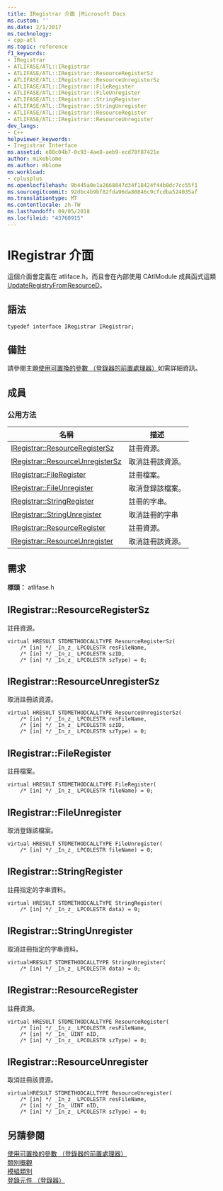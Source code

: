 ```yaml
---
title: IRegistrar 介面 |Microsoft Docs
ms.custom: ''
ms.date: 2/1/2017
ms.technology:
- cpp-atl
ms.topic: reference
f1_keywords:
- IRegistrar
- ATLIFASE/ATL::IRegistrar
- ATLIFASE/ATL::IRegistrar::ResourceRegisterSz
- ATLIFASE/ATL::IRegistrar::ResourceUnregisterSz
- ATLIFASE/ATL::IRegistrar::FileRegister
- ATLIFASE/ATL::IRegistrar::FileUnregister
- ATLIFASE/ATL::IRegistrar::StringRegister
- ATLIFASE/ATL::IRegistrar::StringUnregister
- ATLIFASE/ATL::IRegistrar::ResourceRegister
- ATLIFASE/ATL::IRegistrar::ResourceUnregister
dev_langs:
- C++
helpviewer_keywords:
- Iregistrar Interface
ms.assetid: e88c04b7-0c93-4ae8-aeb9-ecd78f87421e
author: mikeblome
ms.author: mblome
ms.workload:
- cplusplus
ms.openlocfilehash: 9b445a0e1a2668047d34f18424f44b0dc7cc55f1
ms.sourcegitcommit: 92dbc4b9bf82fda96da80846c9cfcdba524035af
ms.translationtype: MT
ms.contentlocale: zh-TW
ms.lasthandoff: 09/05/2018
ms.locfileid: "43760915"
---
```

# <a name="iregistrar-interface"></a>IRegistrar 介面

這個介面會定義在 atliface.h，而且會在內部使用 CAtlModule 成員函式這類[UpdateRegistryFromResourceD](catlmodule-class.md#updateregistryfromresourced)。

## <a name="syntax"></a>語法

```
typedef interface IRegistrar IRegistrar;
```

## <a name="remarks"></a>備註

請參閱主題[使用可置換的參數 （登錄器的前置處理器）](../../atl/using-replaceable-parameters-the-registrar-s-preprocessor.md)如需詳細資訊。

## <a name="members"></a>成員

### <a name="public-methods"></a>公用方法

|名稱|描述|
|----------|-----------------|
|[IRegistrar::ResourceRegisterSz](#resourceregistersz)|註冊資源。 |
|[IRegistrar::ResourceUnregisterSz](#resourceunregistersz)| 取消註冊該資源。|
|[IRegistrar::FileRegister](#fileregister)|註冊檔案。|
|[IRegistrar::FileUnregister](#fileunregister)|取消登錄該檔案。|
|[IRegistrar::StringRegister](#stringregister)|註冊的字串。|
|[IRegistrar::StringUnregister](#stringunregister)|取消註冊的字串|
|[IRegistrar::ResourceRegister](#resourceregister)|註冊資源。|
|[IRegistrar::ResourceUnregister](#resourceunregister)|取消註冊該資源。|

## <a name="requirements"></a>需求

**標頭：** atlifase.h

##  <a name="resourceregistersz"></a>  IRegistrar::ResourceRegisterSz

註冊資源。

```
virtual HRESULT STDMETHODCALLTYPE ResourceRegisterSz(
    /* [in] */ _In_z_ LPCOLESTR resFileName,
    /* [in] */ _In_z_ LPCOLESTR szID,
    /* [in] */ _In_z_ LPCOLESTR szType) = 0;
```

##  <a name="resourceunregistersz"></a>  IRegistrar::ResourceUnregisterSz

取消註冊該資源。

```
virtual HRESULT STDMETHODCALLTYPE ResourceUnregisterSz(
    /* [in] */ _In_z_ LPCOLESTR resFileName,
    /* [in] */ _In_z_ LPCOLESTR szID,
    /* [in] */ _In_z_ LPCOLESTR szType) = 0;
```

##  <a name="fileregister"></a>  IRegistrar::FileRegister

註冊檔案。

```
virtual HRESULT STDMETHODCALLTYPE FileRegister(
    /* [in] */ _In_z_ LPCOLESTR fileName) = 0;
```

##  <a name="fileunregister"></a>  IRegistrar::FileUnregister

取消登錄該檔案。

```
virtual HRESULT STDMETHODCALLTYPE FileUnregister(
    /* [in] */ _In_z_ LPCOLESTR fileName) = 0;
```

##  <a name="stringregister"></a>  IRegistrar::StringRegister

註冊指定的字串資料。

```
virtual HRESULT STDMETHODCALLTYPE StringRegister(
    /* [in] */ _In_z_ LPCOLESTR data) = 0;
```

##  <a name="stringunregister"></a>  IRegistrar::StringUnregister

取消註冊指定的字串資料。

```
virtualHRESULT STDMETHODCALLTYPE StringUnregister(
    /* [in] */ _In_z_ LPCOLESTR data) = 0;
```

##  <a name="resourceregister"></a>  IRegistrar::ResourceRegister

註冊資源。

```
virtual HRESULT STDMETHODCALLTYPE ResourceRegister(
    /* [in] */ _In_z_ LPCOLESTR resFileName,
    /* [in] */ _In_ UINT nID,
    /* [in] */ _In_z_ LPCOLESTR szType) = 0;
```

##  <a name="resourceunregister"></a>  IRegistrar::ResourceUnregister

取消註冊該資源。

```
virtualHRESULT STDMETHODCALLTYPE ResourceUnregister(
    /* [in] */ _In_z_ LPCOLESTR resFileName,
    /* [in] */ _In_ UINT nID,
    /* [in] */ _In_z_ LPCOLESTR szType) = 0;
```

## <a name="see-also"></a>另請參閱

[使用可置換的參數 （登錄器的前置處理器）](../../atl/using-replaceable-parameters-the-registrar-s-preprocessor.md)   
[類別概觀](../../atl/atl-class-overview.md)   
[模組類別](../../atl/atl-module-classes.md)   
[登錄元件 （登錄器）](../../atl/atl-registry-component-registrar.md)

